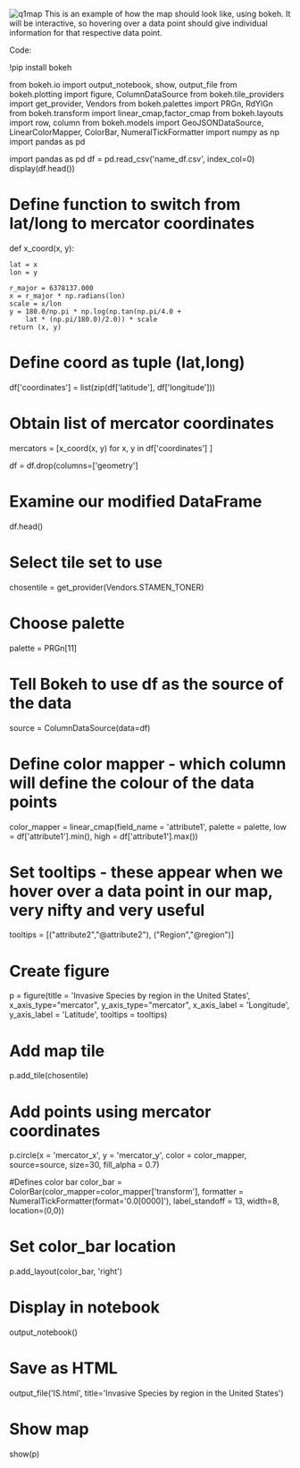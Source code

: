 ![q1map](https://user-images.githubusercontent.com/84655810/123061092-f0e12780-d428-11eb-8252-ccd3f7e27038.png)
This is an example of how the map should look like, using bokeh. It will be interactive, so hovering over a data point should give individual information for that respective data point.

Code:

!pip install bokeh

from bokeh.io import output_notebook, show, output_file
from bokeh.plotting import figure, ColumnDataSource
from bokeh.tile_providers import get_provider, Vendors
from bokeh.palettes import PRGn, RdYlGn
from bokeh.transform import linear_cmap,factor_cmap
from bokeh.layouts import row, column
from bokeh.models import GeoJSONDataSource, LinearColorMapper, ColorBar, NumeralTickFormatter
import numpy as np
import pandas as pd

import pandas as pd
df = pd.read_csv('name_df.csv', index_col=0)
display(df.head())

# Define function to switch from lat/long to mercator coordinates
def x_coord(x, y):
    
    lat = x
    lon = y
    
    r_major = 6378137.000
    x = r_major * np.radians(lon)
    scale = x/lon
    y = 180.0/np.pi * np.log(np.tan(np.pi/4.0 + 
        lat * (np.pi/180.0)/2.0)) * scale
    return (x, y)
# Define coord as tuple (lat,long)
df['coordinates'] = list(zip(df['latitude'], df['longitude']))
# Obtain list of mercator coordinates
mercators = [x_coord(x, y) for x, y in df['coordinates'] ]

df = df.drop(columns=['geometry']

# Examine our modified DataFrame
df.head()

# Select tile set to use
chosentile = get_provider(Vendors.STAMEN_TONER)

# Choose palette
palette = PRGn[11]

# Tell Bokeh to use df as the source of the data
source = ColumnDataSource(data=df)

# Define color mapper - which column will define the colour of the data points
color_mapper = linear_cmap(field_name = 'attribute1', palette = palette, low = df['attribute1'].min(), high = df['attribute1'].max())

# Set tooltips - these appear when we hover over a data point in our map, very nifty and very useful
tooltips = [("attribute2","@attribute2"), ("Region","@region")]

# Create figure
p = figure(title = 'Invasive Species by region in the United States', x_axis_type="mercator", y_axis_type="mercator", x_axis_label = 'Longitude', y_axis_label = 'Latitude', tooltips = tooltips)

# Add map tile
p.add_tile(chosentile)

# Add points using mercator coordinates
p.circle(x = 'mercator_x', y = 'mercator_y', color = color_mapper, source=source, size=30, fill_alpha = 0.7)

#Defines color bar
color_bar = ColorBar(color_mapper=color_mapper['transform'], 
                     formatter = NumeralTickFormatter(format='0.0[0000]'), 
                     label_standoff = 13, width=8, location=(0,0))
# Set color_bar location
p.add_layout(color_bar, 'right')

# Display in notebook
output_notebook()
# Save as HTML
output_file('IS.html', title='Invasive Species by region in the United States')

# Show map
show(p)
